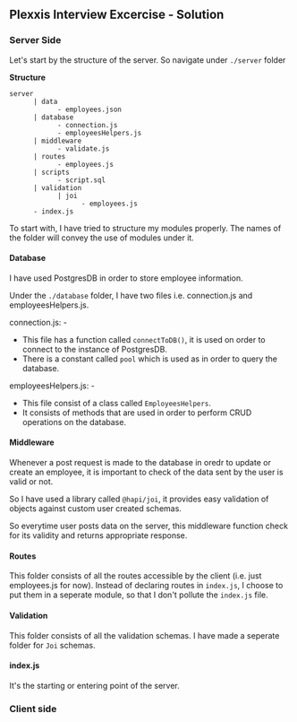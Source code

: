 ## Plexxis Interview Excercise - Solution

### Server Side

Let's start by the structure of the server. So navigate under `./server` folder

**Structure**

```
server
      | data
            - employees.json
      | database
            - connection.js
            - employeesHelpers.js
      | middleware
            - validate.js
      | routes
            - employees.js
      | scripts
            - script.sql
      | validation
            | joi
                  - employees.js
      - index.js

```

To start with, I have tried to structure my modules properly. The names of the folder will convey the use of modules under it.

#### Database

I have used PostgresDB in order to store employee information.

Under the `./database` folder, I have two files i.e. connection.js and employeesHelpers.js.

connection.js: -

- This file has a function called `connectToDB()`, it is used on order to connect to the instance of PostgresDB.
- There is a constant called `pool` which is used as in order to query the database.

employeesHelpers.js: -

- This file consist of a class called `EmployeesHelpers`.
- It consists of methods that are used in order to perform CRUD operations on the database.

#### Middleware

Whenever a post request is made to the database in oredr to update or create an employee, it is important to check of the data sent by the user is valid or not.

So I have used a library called `@hapi/joi`, it provides easy validation of objects against custom user created schemas.

So everytime user posts data on the server, this middleware function check for its validity and returns appropriate response.

#### Routes

This folder consists of all the routes accessible by the client (i.e. just employees.js for now). Instead of declaring routes in `index.js`, I choose to put them in a seperate module, so that I don't pollute the `index.js` file.

#### Validation

This folder consists of all the validation schemas. I have made a seperate folder for `Joi` schemas.

#### index.js

It's the starting or entering point of the server.

### Client side
